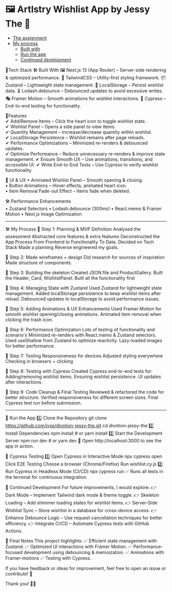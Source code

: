 # 🖼️ ArtIstry Wishlist App by Jessy The 🎨

- [The assignment](#the-assignment)
- [My process](#my-process)
  - [Built with](#built-with)
  - [Run the app](#run-the-app)
  - [Continued development](#continued-development)

🔨Tech Stack
🛠 Built With
🖼 Next.js 13 (App Router) – Server-side rendering & optimized performance.
🎨 TailwindCSS – Utility-first styling framework.
📦 Zustand – Lightweight state management.
💾 LocalStorage – Persist wishlist data.
⏳ Lodash.debounce – Debounced updates to avoid excessive writes.
🎭 Framer Motion – Smooth animations for wishlist interactions.
🧪 Cypress – End-to-end testing for functionality.

💪Features  
✔ Add/Remove Items – Click the heart icon to toggle wishlist state.  
✔ Wishlist Panel – Opens a side panel to view items.  
✔ Quantity Management – Increase/decrease quantity within wishlist.  
✔ LocalStorage Persistence – Wishlist remains after page reloads.  
✔ Performance Optimizations – Minimized re-renders & debounced updates.  
✔ Optimize Performance – Reduce unnecessary re-renders & improve state management.
✔ Ensure Smooth UX – Use animations, transitions, and accessible UI.
✔ Write End-to-End Tests – Use Cypress to verify wishlist functionality

🎨 UI & UX
• Animated Wishlist Panel – Smooth opening & closing.  
• Button Animations – Hover effects, animated heart icon.  
• Item Removal Fade-out Effect – Items fade when deleted.

🛠️ Performance Enhancements  
• Zustand Selectors
• Lodash.debounce (300ms)
• React.memo & Framer Motion
• Next.js Image Optimization

---

🛠️ My Process
💠 Step 1: Planning & MVP Definition
Analysed the assessment
Abstracted core features & extra features
Deconstructed the App Process
From Frontend to Functionality To Data.
Decided on Tech Stack
Made a planning
Reverse engineered my goals.

💠 Step 2: Made wireframes + design
Did research for sources of inspiration
Made structure of components.

💠 Step 3: Building the skeleton
Created JSON file and ProductGallery.
Built the Header, Card, WishlistPanel.
Built all the functionality first

💠 Step 4: Managing State with Zustand
Used Zustand for lightweight state management.
Added localStorage persistence to keep wishlist items after reload.
Debounced updates to localStorage to avoid performance issues.

💠 Step 5: Adding Animations & UX Enhancements
Used Framer Motion for smooth wishlist opening/closing animations.
Animated item removal when clicking the trash icon.

💠 Step 6: Performance Optimization
Lots of testing of functionality and scenario's
Minimized re-renders with React.memo & Zustand selectors.
Used useShallow from Zustand to optimize reactivity.
Lazy-loaded images for better performance.

💠 Step 7: Testing Responsiveness for devices
Adjusted styling everywhere
Checking in browsers + clicking

💠 Step 8: Testing with Cypress
Created Cypress end-to-end tests for:
Adding/removing wishlist items.
Ensuring wishlist persistence.
UI updates after interactions.

💠 Step 9: Code Cleanup & Final Testing
Reviewed & refactored the code for better structure.
Verified responsiveness for different screen sizes.
Final Cypress test run before submission.

---

🚀 Run the App
1️⃣ Clone the Repository
git clone https://github.com/jyse/divotion-jessy-the.git
cd divotion-jessy-the
2️⃣ Install Dependencies
npm install # or yarn install
3️⃣ Start the Development Server
npm run dev # or yarn dev
🔗 Open http://localhost:3000 to see the app in action.

🧪 Cypress Testing
1️⃣ Open Cypress in Interactive Mode
npx cypress open
Click E2E Testing
Choose a browser (Chrome/Firefox)
Run wishlist.cy.js
2️⃣ Run Cypress in Headless Mode (CI/CD)
npx cypress run
✅ Runs all tests in the terminal for continuous integration.

📌 Continued Development
For future improvements, I would explore:
👉 Dark Mode – Implement Tailwind dark mode & theme toggle.
👉 Skeleton Loading – Add shimmer loading states for wishlist items.
👉 Server-Side Wishlist Sync – Store wishlist in a database for cross-device access.
👉 Enhance Debounce Logic – Use request cancellation techniques for better efficiency.
👉 Integrate CI/CD – Automate Cypress tests with GitHub Actions.

🎯 Final Notes
This project highlights:
✅ Efficient state management with Zustand.
✅ Optimized UI interactions with Framer Motion.
✅ Performance-focused development using debouncing & memoization.
✅ Animations with Framer-motions
✅ Testing with Cypress.

If you have feedback or ideas for improvement, feel free to open an issue or contribute! 🚀

Thank you! 🙏✨
